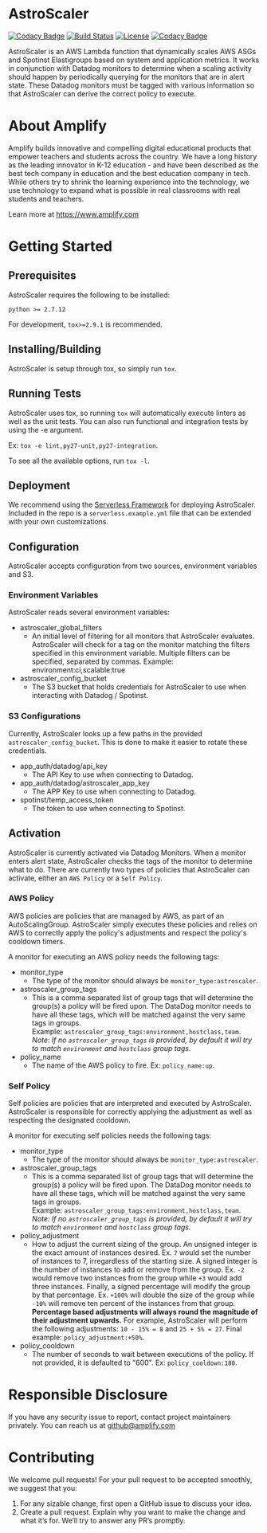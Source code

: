 # AstroScaler
[![Codacy Badge](https://api.codacy.com/project/badge/Grade/3f113e10586240a2877b7535f4bef560)](https://www.codacy.com/app/CFER/astroscaler?utm_source=github.com&amp;utm_medium=referral&amp;utm_content=amplify-education/astroscaler&amp;utm_campaign=Badge_Grade)
[![Build Status](https://travis-ci.org/amplify-education/astroscaler.svg?branch=master)](https://travis-ci.org/amplify-education/astroscaler)
[![License](https://img.shields.io/badge/license-MIT-blue.svg)](https://raw.githubusercontent.com/amplify-education/data_kennel/master/LICENSE)
[![Codacy Badge](https://api.codacy.com/project/badge/Coverage/3f113e10586240a2877b7535f4bef560)](https://www.codacy.com/app/CFER/astroscaler?utm_source=github.com&utm_medium=referral&utm_content=amplify-education/astroscaler&utm_campaign=Badge_Coverage)

AstroScaler is an AWS Lambda function that dynamically scales AWS ASGs and Spotinst Elastigroups based on system and application metrics. It works in conjunction with Datadog monitors to determine when a scaling activity should happen by periodically querying for the monitors that are in alert state. These Datadog monitors must be tagged with various information so that AstroScaler can derive the correct policy to execute.

# About Amplify
Amplify builds innovative and compelling digital educational products that empower teachers and students across the country. We have a long history as the leading innovator in K-12 education - and have been described as the best tech company in education and the best education company in tech. While others try to shrink the learning experience into the technology, we use technology to expand what is possible in real classrooms with real students and teachers.

Learn more at https://www.amplify.com

# Getting Started
## Prerequisites
AstroScaler requires the following to be installed:
```
python >= 2.7.12
```

For development, `tox>=2.9.1` is recommended.

## Installing/Building
AstroScaler is setup through tox, so simply run `tox`.

## Running Tests
AstroScaler uses tox, so running `tox` will automatically execute linters as well as the unit tests. You can also run functional and integration tests by using the -e argument.

Ex: `tox -e lint,py27-unit,py27-integration`.

To see all the available options, run `tox -l`.

## Deployment
We recommend using the [Serverless Framework](https://serverless.com/) for deploying AstroScaler. Included in the repo is a `serverless.example.yml` file that can be extended with your own customizations.

## Configuration
AstroScaler accepts configuration from two sources, environment variables and S3.

### Environment Variables
AstroScaler reads several environment variables:

* astroscaler_global_filters
    * An initial level of filtering for all monitors that AstroScaler evaluates. AstroScaler will check for a tag on the monitor matching the filters specified in this environment variable. Multiple filters can be specified, separated by commas. Example: environment:ci,scalable:true
* astroscaler_config_bucket
    * The S3 bucket that holds credentials for AstroScaler to use when interacting with Datadog / Spotinst.

### S3 Configurations
Currently, AstroScaler looks up a few paths in the provided `astroscaler_config_bucket`. This is done to make it easier to rotate these credentials.

* app_auth/datadog/api_key
    * The API Key to use when connecting to Datadog.
* app_auth/datadog/astroscaler_app_key
    * The APP Key to use when connecting to Datadog.
* spotinst/temp_access_token
    * The token to use when connecting to Spotinst.

## Activation
AstroScaler is currently activated via Datadog Monitors. When a monitor enters alert state, AstroScaler checks the tags of the monitor to determine what to do. There are currently two types of policies that AstroScaler can activate, either an `AWS Policy` or a `Self Policy`.

### AWS Policy
AWS policies are policies that are managed by AWS, as part of an AutoScalingGroup. AstroScaler simply executes these policies and relies on AWS to correctly apply the policy's adjustments and respect the policy's cooldown timers.

A monitor for executing an AWS policy needs the following tags:

* monitor_type
    * The type of the monitor should always be `monitor_type:astroscaler`.
* astroscaler\_group\_tags
    * This is a comma separated list of group tags that will determine the group(s) a policy will be fired upon. The DataDog monitor needs to have all these tags, which will be matched against the very same tags in groups.<br />
    Example: `astroscaler_group_tags:environment,hostclass,team`.<br />
    _Note: If no `astroscaler_group_tags` is provided, by default it will try to match  `environment` and `hostclass` group tags._
* policy_name
    * The name of the AWS policy to fire. Ex: `policy_name:up`.
    
### Self Policy
Self policies are policies that are interpreted and executed by AstroScaler. AstroScaler is responsible for correctly applying the adjustment as well as respecting the designated cooldown.

A monitor for executing self policies needs the following tags:

* monitor_type
    * The type of the monitor should always be `monitor_type:astroscaler`.
* astroscaler\_group\_tags
    * This is a comma separated list of group tags that will determine the group(s) a policy will be fired upon. The DataDog monitor needs to have all these tags, which will be matched against the very same tags in groups.<br />
    Example: `astroscaler_group_tags:environment,hostclass,team`.<br />
    _Note: If no `astroscaler_group_tags` is provided, by default it will try to match  `environment` and `hostclass` group tags._
* policy_adjustment
    * How to adjust the current sizing of the group. An unsigned integer is the exact amount of instances desired.
      Ex. `7` would set the number of instances to 7, irregardless of the starting size. A signed integer is the number of instances to add or remove from the group. Ex. `-2` would remove two instances from the group while `+3` would add three instances. Finally, a signed percentage will modify the group by that percentage. Ex. `+100%` will double the size of the group while `-10%` will remove ten percent of the instances from that group. **Percentage based adjustments will always round the magnitude of their adjustment upwards.** For example, AstroScaler will perform the following adjustments: `10 - 15% = 8` and `25 + 5% = 27`. Final example: `policy_adjustment:+50%`.
* policy_cooldown
    * The number of seconds to wait between executions of the policy. If not provided, it is defaulted to "600".
    Ex: `policy_cooldown:180`.

# Responsible Disclosure
If you have any security issue to report, contact project maintainers privately.
You can reach us at <github@amplify.com>

# Contributing
We welcome pull requests! For your pull request to be accepted smoothly, we suggest that you:
1. For any sizable change, first open a GitHub issue to discuss your idea.
2. Create a pull request.  Explain why you want to make the change and what it’s for.
We’ll try to answer any PR’s promptly.
